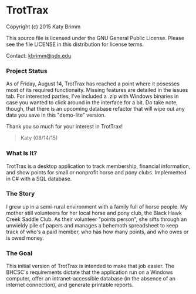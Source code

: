 # TrotTrax
Copyright (c) 2015 Katy Brimm

This source file is licensed under the GNU General Public License. Please see the file LICENSE in this distribution for license terms.

Contact: kbrimm@pdx.edu

### Project Status
As of Friday, August 14, TrotTrax has reached a point where it posesses most of its required functionaity. Missing features are detailed in the issues tab. For interested parties, I've included a .zip with Windows binaries in case you wanted to click around in the interface for a bit. Do take note, though, that there is an upcoming database refactor that will wipe out any data you save in this "demo-lite" version.

Thank you so much for your interest in TrotTrax!

> Katy (08/14/15)

### What Is It?
TrotTrax is a desktop application to track membership, financial information, and show points for small or nonprofit horse and pony clubs. Implemented in C# with a SQL database.

### The Story
I grew up in a semi-rural environment with a family full of horse people. My mother still volunteers for her local horse and pony club, the Black Hawk Creek Saddle Club. As their volunteer "points person", she sifts through an unwieldy pile of papers and manages a behemoth spreadsheet to keep track of who's a paid member, who has how many points, and who owes or is owed money.

### The Goal
This initial version of TrotTrax is intended to make that job easier. The BHCSC's requirements dictate that the application run on a Windows computer, offer an intranet-accessible database (in the absence of an internet connection), and generate printable reports.

